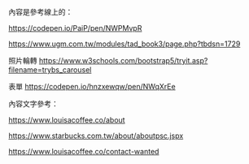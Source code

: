 內容是參考線上的：

https://codepen.io/PaiP/pen/NWPMvpR

https://www.ugm.com.tw/modules/tad_book3/page.php?tbdsn=1729

照片輪轉 https://www.w3schools.com/bootstrap5/tryit.asp?filename=trybs_carousel

表單 https://codepen.io/hnzxewqw/pen/NWqXrEe 

內容文字參考：

https://www.louisacoffee.co/about 

https://www.starbucks.com.tw/about/aboutpsc.jspx 

https://www.louisacoffee.co/contact-wanted

